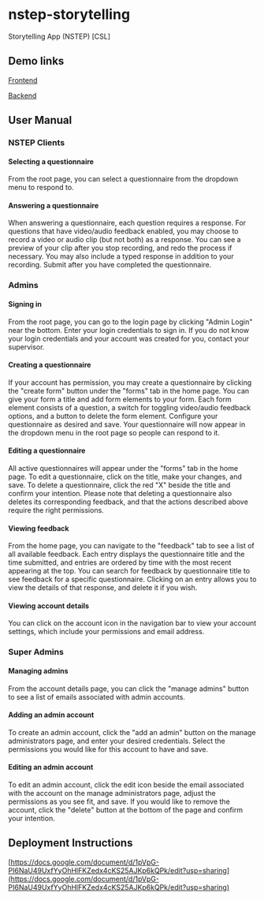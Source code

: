 # nstep-storytelling
Storytelling App (NSTEP) [CSL]

## Demo links

[Frontend](https://30692.yeg.rac.sh/)

[Backend](http://30696.yeg.rac.sh/)

## User Manual

### NSTEP Clients

#### Selecting a questionnaire  
From the root page, you can select a questionnaire from the dropdown menu to respond to.  
#### Answering a questionnaire
When answering a questionnaire, each question requires a response. For questions that have video/audio feedback enabled, you may choose to record a video or audio clip (but not both) as a response. You can see a preview of your clip after you stop recording, and redo the process if necessary. You may also include a typed response in addition to your recording. Submit after you have completed the questionnaire.

### Admins

#### Signing in
From the root page, you can go to the login page by clicking "Admin Login" near the bottom. Enter your login credentials to sign in. If you do not know your login credentials and your account was created for you, contact your supervisor.  
#### Creating a questionnaire
If your account has permission, you may create a questionnaire by clicking the "create form" button under the "forms" tab in the home page. You can give your form a title and add form elements to your form. Each form element consists of a question, a switch for toggling video/audio feedback options, and a button to delete the form element. Configure your questionnaire as desired and save. Your questionnaire will now appear in the dropdown menu in the root page so people can respond to it.  
#### Editing a questionnaire
All active questionnaires will appear under the "forms" tab in the home page. To edit a questionnaire, click on the title, make your changes, and save. To delete a questionnaire, click the red "X" beside the title and confirm your intention. Please note that deleting a questionnaire also deletes its corresponding feedback, and that the actions described above require the right permissions.  
#### Viewing feedback
From the home page, you can navigate to the "feedback" tab to see a list of all available feedback. Each entry displays the questionnaire title and the time submitted, and entries are ordered by time with the most recent appearing at the top. You can search for feedback by questionnaire title to see feedback for a specific questionnaire. Clicking on an entry allows you to view the details of that response, and delete it if you wish.  
#### Viewing account details
You can click on the account icon in the navigation bar to view your account settings, which include your permissions and email address.  

### Super Admins

#### Managing admins
From the account details page, you can click the "manage admins" button to see a list of emails associated with admin accounts.  
#### Adding an admin account
To create an admin account, click the "add an admin" button on the manage administrators page, and enter your desired credentials. Select the permissions you would like for this account to have and save.  
#### Editing an admin account
To edit an admin account, click the edit icon beside the email associated with the account on the manage administrators page, adjust the permissions as you see fit, and save. If you would like to remove the account, click the "delete" button at the bottom of the page and confirm your intention.  

## Deployment Instructions

[https://docs.google.com/document/d/1pVpG-PI6NaU49UxfYyOhHlFKZedx4cKS25AJKp6kQPk/edit?usp=sharing](https://docs.google.com/document/d/1pVpG-PI6NaU49UxfYyOhHlFKZedx4cKS25AJKp6kQPk/edit?usp=sharing)  

